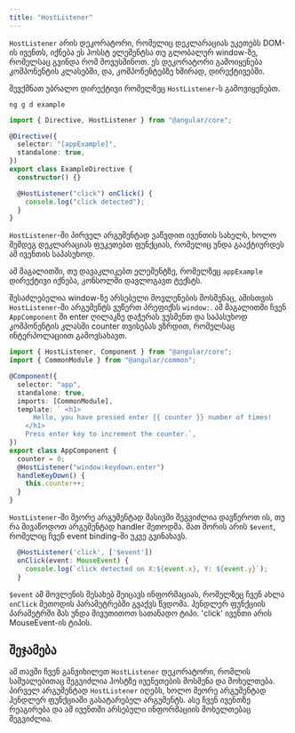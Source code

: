 ```yaml
---
title: "HostListener"
---
```


`HostListener` არის დეკორატორი, რომელიც დეკლარაციას უკეთებს DOM-ის ივენთს,
იქნება ეს ჰოსსტ ელემენტსა თუ გლობალურ window-ზე, რომელსაც გვინდა რომ მოვუსმინოთ.
ეს დეკორატორი გამოიყენება კომპონენტის კლასებში, და, კომპონენტებზე ხშირად, დირექტივებში.

შევქმნათ უბრალო დირექტივი რომელზეც `HostListener`-ს გამოვიყენებთ.

```
ng g d example
```

```ts
import { Directive, HostListener } from "@angular/core";

@Directive({
  selector: "[appExample]",
  standalone: true,
})
export class ExampleDirective {
  constructor() {}

  @HostListener("click") onClick() {
    console.log("click detected");
  }
}
```

`HostListener`-ში პირველ არგუმენტად ვაწვდით ივენთის სახელს, ხოლო
შემდეგ დეკლარაციას ფუკეთებთ ფუნქციას, რომელიც უნდა გააქტიურდეს
ამ ივენთის საპასუხოდ.

ამ მაგალითში, თუ დავაკლიკებთ ელემენტზე, რომელზეც `appExample` დირექტივი
იქნება, კონსოლში დავლოგავთ ტექსტს.

შესაძლებელია window-ზე არსებული მოვლენების მოსმენაც, ამისთვის `HostListener`-ში
არგუმენტს ვუწერთ პრეფიქსს `window:`. ამ მაგალითში ჩვენ `AppComponent` ში
enter ღილაკზე დაჭერას ვუსმენთ და საპასუხოდ კომპონენტის კლასში counter თვისებას
ვზრდით, რომელსაც ინტერპოლაციით გამოვსახავთ.

```ts
import { HostListener, Component } from "@angular/core";
import { CommonModule } from "@angular/common";

@Component({
  selector: "app",
  standalone: true,
  imports: [CommonModule],
  template: ` <h1>
      Hello, you have pressed enter {{ counter }} number of times!
    </h1>
    Press enter key to increment the counter.`,
})
export class AppComponent {
  counter = 0;
  @HostListener("window:keydown.enter")
  handleKeyDown() {
    this.counter++;
  }
}
```

`HostListener`-ში მეორე არგუმენტად მასივში შეგვიძლია დავწეროთ ის,
თუ რა მივაწოდოთ არგუმენტად handler მეთოდმა. მათ შორის არის
`$event`, რომელიც ჩვენ event binding-ში უკვე გვინახავს.

```ts
  @HostListener('click', ['$event'])
  onClick(event: MouseEvent) {
    console.log(`click detected on X:${event.x}, Y: ${event.y}`);
  }
```

`$event` ამ მოვლენის შესახებ შეიცავს ინფორმაციას, რომელზეც ჩვენ ახლა `onClick`
მეთოდის პარამეტრებში გვაქვს წვდომა. ჰენდლერ ფუნქციის პარამეტრში
მას უნდა მივუთითოთ სათანადო ტიპი. 'click' ივენთი არის MouseEvent-ის ტიპის.

## შეჯამება

ამ თავში ჩვენ განვიხილეთ `HostListener` დეკორატორი, რომლის საშუალებითაც
შეგვიძლია ჰოსტზე ივენეთების მოსმენა და მოხელთება. პირველ არგუმენტად
`HostListener` იღებს, ხოლო მეორე არგუმენტად ჰენდლერ ფუნქციაში გასატარებელ
არგუმენტს. ასე ჩვენ ივენთზე რეაგირება და ამ ივენთში არსებული ინფორმაციის
მოხელთებაც შეგვიძლია.
